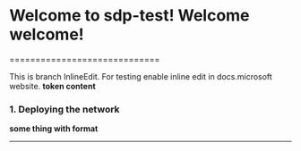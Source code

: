 # Welcome to sdp-test\! Welcome welcome\!


=============================

This is branch InlineEdit. For testing enable inline edit in docs.microsoft website.
**token content**

### 1. Deploying the network
**some thing with format**
- - -


